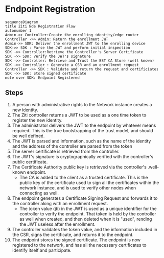# Endpoint Registration

```
sequenceDiagram
title Ziti Nde Registration Flow
autonumber 1
Admin->> Controller:Create the enrolling identity/edge router
Controller ->> Admin: Return the enrollment JWT
Admin->> SDK: Deliver the enrollment JWT to the enrolling device
SDK->> SDK : Parse the JWT and perform initial inspection
SDK ->> Controller:Retrieve the Controller's Server Certificate
SDK ->> SDK: Verify the JWT's signature
SDK ->> Controller: Retrieve and Trust the EST CA Store (well known)
SDK ->> Controller : Generate a CSR and an enrollment request
Controller ->> SDK : Validate and return the request and certificiates
SDK ->> SDK: Store signed certificate
note over SDK: Endpoint Registered
```

## Steps

1. A person with administrative rights to the Network instance creates a new identity.
2. The Ziti controller returns a JWT to be used as a one time token to register the new identity.
3. The administrator delivers the JWT to the endpoint by whatever means required.  This is the true bootstrapping of the trust model, and should be well defined.
4. The JWT is parsed and information, such as the name of the identity and the address of the controller are parsed from the token
5. The server certificate is retrieved from the controller.
6. The JWT's signature is cryptographically verified with the controller's public certificate.
7. The Certificate Authority public key is retrieved via the controller's .well-known endpoint.
    - The CA is added to the client as a trusted certificate.  This is the public key of the certificate used to sign all the certificates within the network instance, and is used to verify other nodes when connecting as well.
8. The endpoint generates a Certificate Signing Request and forwards it to the controller along with an enrollment request. 
    - The token value (jti) in the JWT is used as a unique identifier for the controller to verify the endpoint.  That token is held by the controller as well when created, and then deleted when it is "used", rending the JWT useless after the enrollment.
9. The controller validates the token value, and the information included in the CSR, signs the certificate, and returns it to the endpoint.
10. The endpoint stores the signed certificate.
The endpoint is now registered to the network, and has all the necessary certificates to identify itself and participate.